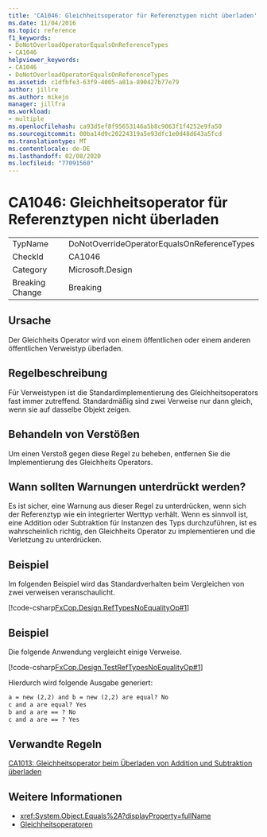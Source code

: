 ```yaml
---
title: 'CA1046: Gleichheitsoperator für Referenztypen nicht überladen'
ms.date: 11/04/2016
ms.topic: reference
f1_keywords:
- DoNotOverloadOperatorEqualsOnReferenceTypes
- CA1046
helpviewer_keywords:
- CA1046
- DoNotOverloadOperatorEqualsOnReferenceTypes
ms.assetid: c1dfbfe3-63f9-4005-a81a-890427b77e79
author: jillre
ms.author: mikejo
manager: jillfra
ms.workload:
- multiple
ms.openlocfilehash: ca93d5ef8f95653146a5b8c9063f1f4252e9fa50
ms.sourcegitcommit: 00ba14d9c20224319a5e93dfc1e0d48d643a5fcd
ms.translationtype: MT
ms.contentlocale: de-DE
ms.lasthandoff: 02/08/2020
ms.locfileid: "77091560"
---
```

# <a name="ca1046-do-not-overload-operator-equals-on-reference-types"></a>CA1046: Gleichheitsoperator für Referenztypen nicht überladen

|||
|-|-|
|TypName|DoNotOverrideOperatorEqualsOnReferenceTypes|
|CheckId|CA1046|
|Category|Microsoft.Design|
|Breaking Change|Breaking|

## <a name="cause"></a>Ursache
Der Gleichheits Operator wird von einem öffentlichen oder einem anderen öffentlichen Verweistyp überladen.

## <a name="rule-description"></a>Regelbeschreibung
Für Verweistypen ist die Standardimplementierung des Gleichheitsoperators fast immer zutreffend. Standardmäßig sind zwei Verweise nur dann gleich, wenn sie auf dasselbe Objekt zeigen.

## <a name="how-to-fix-violations"></a>Behandeln von Verstößen
Um einen Verstoß gegen diese Regel zu beheben, entfernen Sie die Implementierung des Gleichheits Operators.

## <a name="when-to-suppress-warnings"></a>Wann sollten Warnungen unterdrückt werden?
Es ist sicher, eine Warnung aus dieser Regel zu unterdrücken, wenn sich der Referenztyp wie ein integrierter Werttyp verhält. Wenn es sinnvoll ist, eine Addition oder Subtraktion für Instanzen des Typs durchzuführen, ist es wahrscheinlich richtig, den Gleichheits Operator zu implementieren und die Verletzung zu unterdrücken.

## <a name="example"></a>Beispiel
Im folgenden Beispiel wird das Standardverhalten beim Vergleichen von zwei verweisen veranschaulicht.

[!code-csharp[FxCop.Design.RefTypesNoEqualityOp#1](../code-quality/codesnippet/CSharp/ca1046-do-not-overload-operator-equals-on-reference-types_1.cs)]

## <a name="example"></a>Beispiel

Die folgende Anwendung vergleicht einige Verweise.

[!code-csharp[FxCop.Design.TestRefTypesNoEqualityOp#1](../code-quality/codesnippet/CSharp/ca1046-do-not-overload-operator-equals-on-reference-types_2.cs)]

Hierdurch wird folgende Ausgabe generiert:

```txt
a = new (2,2) and b = new (2,2) are equal? No
c and a are equal? Yes
b and a are == ? No
c and a are == ? Yes
```

## <a name="related-rules"></a>Verwandte Regeln

[CA1013: Gleichheitsoperator beim Überladen von Addition und Subtraktion überladen](../code-quality/ca1013.md)

## <a name="see-also"></a>Weitere Informationen

- <xref:System.Object.Equals%2A?displayProperty=fullName>
- [Gleichheitsoperatoren](/dotnet/standard/design-guidelines/equality-operators)
